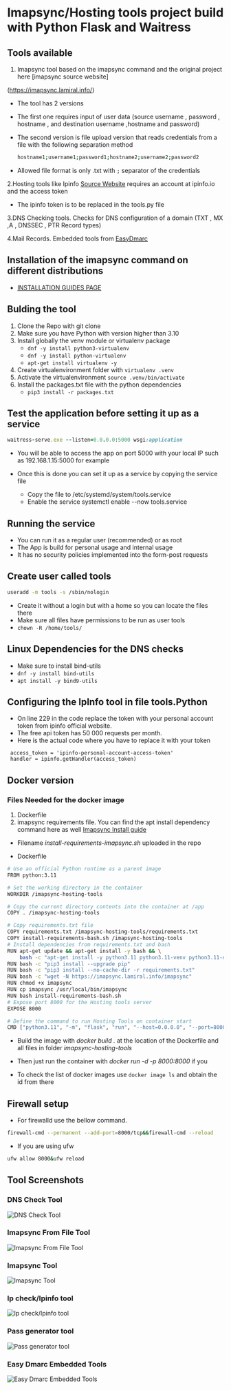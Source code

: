 # Imapsync/Hosting tools project build with Python Flask and Waitress

## Tools available

1. Imapsync tool based on the imapsync command and the original project here [imapsync source website]

(<https://imapsync.lamiral.info/>)

- The tool has 2 versions

- The first one requires input of user data (source username , password , hostname , and destination username ,hostname and password)

- The second version is file upload version that reads credentials from a file with the following separation method

   ``` bash
   hostname1;username1;password1;hostname2;username2;password2
   ```

- Allowed file format is only .txt with `;` separator of the credentials

2.Hosting tools like Ipinfo [Source Website](https://ipinfo.io/) requires an account at ipinfo.io and the access token

- The ipinfo token is to be replaced in the tools.py file

3.DNS Checking tools. Checks for DNS configuration of a domain (TXT , MX ,A , DNSSEC , PTR Record types)

4.Mail Records. Embedded tools from [EasyDmarc](easydmarc.com)

## Installation of the imapsync command on different distributions

- [INSTALLATION GUIDES PAGE](https://imapsync.lamiral.info/#install)

## Bulding the tool

1. Clone the Repo with git clone
2. Make sure you have Python with version higher than 3.10
3. Install globally the venv module or virtualenv package
   - `dnf -y install python3-virtualenv`
   - `dnf -y install python-virtualenv`
   - `apt-get install virtualenv -y`
4. Create virtualenvironment folder with `virtualenv .venv`
5. Activate the virtualenvironment `source .venv/bin/activate`
6. Install the packages.txt file with the python dependencies
   - `pip3 install -r packages.txt`

## Test the application before setting it up as a service

```ruby
waitress-serve.exe --listen=0.0.0.0:5000 wsgi:application
```

- You will be able to access the app on port 5000 with your local IP such as 192.168.1.15:5000 for example

- Once this is done you can set it up as a service by copying the service file
  - Copy the file to /etc/systemd/system/tools.service
  - Enable the service systemctl enable --now tools.service

## Running the service

- You can run it as a regular user (recommended) or as root
- The App is build for personal usage and internal usage
- It has no security policies implemented into the form-post requests

## Create user called tools

```bash
useradd -m tools -s /sbin/nologin

```

- Create it without a login but with a home so you can locate the files there
- Make sure all files have permissions to be run as user tools
- `chown -R /home/tools/`

## Linux Dependencies for the DNS checks

- Make sure to install bind-utils
- `dnf -y install bind-utils`
- `apt install -y bind9-utils`

## Configuring the IpInfo tool in file tools.Python

- On line 229 in the code replace the token with your personal account token from ipinfo official website.
- The free api token has 50 000 requests per month.
- Here is the actual code where you have to replace it with your token

```pythons
 access_token = 'ipinfo-personal-account-access-token'
 handler = ipinfo.getHandler(access_token)
```

## Docker version

### Files Needed for the docker image

1. Dockerfile
2. imapsync requirements file. You can find the apt install dependency command here as well [Imapsync Install guide](https://imapsync.lamiral.info/INSTALL.d/INSTALL.Debian.txt)

- Filename *install-requirements-imapsync.sh* uploaded in the repo

- Dockerfile

```bash
# Use an official Python runtime as a parent image
FROM python:3.11

# Set the working directory in the container
WORKDIR /imapsync-hosting-tools

# Copy the current directory contents into the container at /app
COPY . /imapsync-hosting-tools

# Copy requirements.txt file
COPY requirements.txt /imapsync-hosting-tools/requirements.txt
COPY install-requirements-bash.sh /imapsync-hosting-tools
# Install dependencies from requirements.txt and bash
RUN apt-get update && apt-get install -y bash && \
    bash -c "apt-get install -y python3.11 python3.11-venv python3.11-dev wget"
RUN bash -c "pip3 install --upgrade pip"
RUN bash -c "pip3 install --no-cache-dir -r requirements.txt"
RUN bash -c "wget -N https://imapsync.lamiral.info/imapsync"
RUN chmod +x imapsync
RUN cp imapsync /usr/local/bin/imapsync
RUN bash install-requirements-bash.sh
# Expose port 8000 for the Hosting tools server
EXPOSE 8000

# Define the command to run Hosting Tools on container start
CMD ["python3.11", "-m", "flask", "run", "--host=0.0.0.0", "--port=8000"]
```

- Build the image with *docker build .* at the location of the Dockerfile and all files in folder *imapsync-hosting-tools*

- Then just run the container with *docker run -d -p 8000:8000 <Docker-Image-ID>* if you
- To check the list of docker images use `docker image ls` and obtain the id from there

## Firewall setup

- For firewalld use the bellow command.

```bash
firewall-cmd --permanent --add-port=8000/tcp&&firewall-cmd --reload

```

- If you are using ufw

```bash
ufw allow 8000&ufw reload
```

## Tool Screenshots

### DNS Check Tool

![DNS Check Tool](https://vladmin-dev.top/hosting-tools-images/dns-tool.jpg)

### Imapsync From File Tool

![Imapsync From File Tool](https://vladmin-dev.top/hosting-tools-images/imapsync-from-file.jpg)

### Imapsync Tool

![Imapsync Tool](https://vladmin-dev.top/hosting-tools-images/imapsync.jpg)

### Ip check/Ipinfo tool

![Ip check/Ipinfo tool](https://vladmin-dev.top/hosting-tools-images/ip-check-tool.jpg)

### Pass generator tool

![Pass generator tool](https://vladmin-dev.top/hosting-tools-images/password-gen-tool.jpg)

### Easy Dmarc Embedded Tools

![Easy Dmarc Embedded Tools](https://vladmin-dev.top/hosting-tools-images/easydmarc-tools.jpg)

